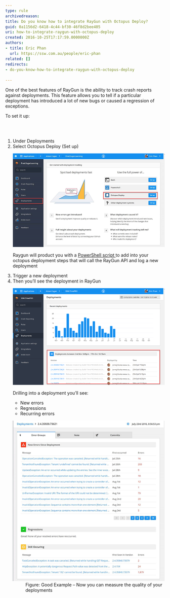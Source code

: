 ```yaml
---
type: rule
archivedreason: 
title: Do you know how to integrate RayGun with Octopus Deploy?
guid: 0a1156d2-6418-4c44-bf30-46f8d2bee405
uri: how-to-integrate-raygun-with-octopus-deploy
created: 2016-10-25T17:17:59.0000000Z
authors:
- title: Eric Phan
  url: https://ssw.com.au/people/eric-phan
related: []
redirects:
- do-you-know-how-to-integrate-raygun-with-octopus-deploy

---
```



<p>One of the best features of RayGun is the ability to track crash reports against deployments. This feature allows you to tell if a particular deployment has introduced a lot of new bugs or caused a regression of exceptions. ​<br></p><p>To set it up:​<br></p>
<br><excerpt class='endintro'></excerpt><br>
<ol><li>Under Deployments<br></li><li>Select Octopus Deploy (Set up)<br> 
      <dl class="image"><dt> <img src="raygun-octopus-1.jpg" alt="raygun-octopus-1.jpg" /> </dt></dl><p>Raygun will product you with a <a href="https://raygun.com/docs/deployments/octopus-deploy" target="_blank">PowerShell script </a> to add into your octopus deployment steps that will call the RayGun API and log a new deployment</p></li><li>Trigger a new deployment</li><li>Then you’ll see the deployment in RayGun<br>
   <dl class="image"><dt><img src="raygun-octopus-2.png" alt="raygun-octopus-2.png" /></dt></dl><p>Drilling into a deployment you’ll see:</p><ul><li>New errors</li><li>Regressions</li><li>Recurring errors</li></ul><dl class="goodImage"><dt> <img src="raygun-octopus-3.jpg" alt="raygun-octopus-3.jpg" /> </dt><dd>Figure: Good Example – Now you can measure the quality of your deployments <br></dd> </dl></li></ol>


